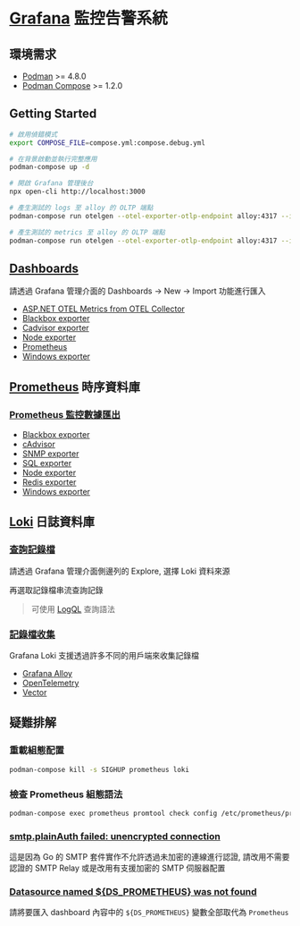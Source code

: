 # [Grafana](https://grafana.com/) 監控告警系統

## 環境需求

- [Podman](https://podman.io/) >= 4.8.0
- [Podman Compose](https://github.com/containers/podman-compose) >= 1.2.0

## Getting Started

```sh
# 啟用偵錯模式
export COMPOSE_FILE=compose.yml:compose.debug.yml

# 在背景啟動並執行完整應用
podman-compose up -d

# 開啟 Grafana 管理後台
npx open-cli http://localhost:3000

# 產生測試的 logs 至 alloy 的 OLTP 端點
podman-compose run otelgen --otel-exporter-otlp-endpoint alloy:4317 --insecure logs multi

# 產生測試的 metrics 至 alloy 的 OLTP 端點
podman-compose run otelgen --otel-exporter-otlp-endpoint alloy:4317 --insecure metrics sum
```

## [Dashboards](https://grafana.com/grafana/dashboards)

請透過 Grafana 管理介面的 Dashboards -> New -> Import 功能進行匯入

- [ASP.NET OTEL Metrics from OTEL Collector](https://grafana.com/grafana/dashboards/19896-asp-net-otel-metrics-from-otel-collector/)
- [Blackbox exporter](https://grafana.com/grafana/dashboards/11529-blackbox-exporter-quick-overview/)
- [Cadvisor exporter](https://grafana.com/grafana/dashboards/14282-cadvisor-exporter/)
- [Node exporter](https://grafana.com/grafana/dashboards/10180-kds-linux-hosts/)
- [Prometheus](https://grafana.com/grafana/dashboards/12054-prometheus-benchmark-2-17-x/)
- [Windows exporter](https://grafana.com/grafana/dashboards/6593-windows-node/)

## [Prometheus](https://prometheus.io/) 時序資料庫

### [Prometheus 監控數據匯出](https://prometheus.io/docs/instrumenting/exporters/)

- [Blackbox exporter](https://github.com/prometheus/blackbox_exporter)
- [cAdvisor](https://github.com/google/cadvisor)
- [SNMP exporter](https://github.com/prometheus/snmp_exporter)
- [SQL exporter](https://github.com/burningalchemist/sql_exporter)
- [Node exporter](https://github.com/prometheus/node_exporter)
- [Redis exporter](https://github.com/oliver006/redis_exporter)
- [Windows exporter](https://github.com/prometheus-community/windows_exporter)

## [Loki](https://github.com/grafana/loki) 日誌資料庫

### [查詢記錄檔](https://grafana.com/docs/loki/latest/getting-started/grafana/)

請透過 Grafana 管理介面側邊列的 Explore, 選擇 Loki 資料來源

再選取記錄檔串流查詢記錄

> 可使用 [LogQL](https://grafana.com/docs/loki/latest/logql/) 查詢語法

### [記錄檔收集](https://grafana.com/docs/loki/latest/send-data/)

Grafana Loki 支援透過許多不同的用戶端來收集記錄檔

- [Grafana Alloy](https://grafana.com/docs/loki/latest/send-data/alloy/)
- [OpenTelemetry](https://grafana.com/docs/loki/latest/send-data/otel/)
- [Vector](https://vector.dev/docs/reference/configuration/sinks/loki/)

## 疑難排解

### 重載組態配置

```sh
podman-compose kill -s SIGHUP prometheus loki
```

### 檢查 Prometheus 組態語法

```sh
podman-compose exec prometheus promtool check config /etc/prometheus/prometheus.yml
```

### [smtp.plainAuth failed: unencrypted connection](https://github.com/prometheus/alertmanager/issues/1358)

這是因為 Go 的 SMTP 套件實作不允許透過未加密的連線進行認證, 請改用不需要認證的 SMTP Relay 或是改用有支援加密的 SMTP 伺服器配置

### [Datasource named ${DS_PROMETHEUS} was not found](https://community.grafana.com/t/grafana-as-code-provisioned-dashboard-do-not-recognize-datasource/83694)

請將要匯入 dashboard 內容中的 `${DS_PROMETHEUS}` 變數全部取代為 `Prometheus`
